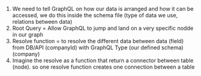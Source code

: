 1. We need to tell GraphQL on how our data is arranged and how it can be accessed, 
   we do this inside the schema file (type of data we use, relations between data) 
2. Root Query = Allow GraphQL to jump and land on a very specific nodde in our graph
3. Resolve function = to resolve the different data between data (field) from DB/API (companyId) with GraphQL Type (our defined schema) (company) 
4. Imagine the resolve as a function that return a connector between table (node). so one resolve function creates one connection between a table